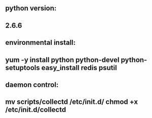python version:
-----------------------------------------------
2.6.6
-----------------------------------------------

environmental install:
-----------------------------------------------
yum -y install python python-devel python-setuptools
easy_install redis psutil
-----------------------------------------------

daemon control:
-----------------------------------------------
mv scripts/collectd /etc/init.d/
chmod +x /etc/init.d/collectd
-----------------------------------------------

